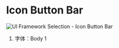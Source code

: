 # Icon Button Bar

![UI Framework Selection - Icon Button Bar](../imgs/ns_ui_framework/selection/Icon_Button_Bar.png)

1. 字体：Body 1

